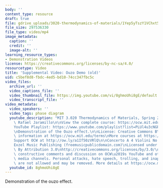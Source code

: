 ```yaml
---
body: ''
content_type: resource
draft: true
file: gdrive_uploads/3020-thermodynamics-of-materials/1Yep5yTszY1VChxt5G3lY3nxAUmYcNWGb/mit3_020s21_demo_03_1080p.mp4
file_size: 297536330
file_type: video/mp4
image_metadata:
  caption: ''
  credit: ''
  image-alt: ''
learning_resource_types:
- Demonstration Videos
license: https://creativecommons.org/licenses/by-nc-sa/4.0/
resourcetype: Video
title: 'Supplemental Video: Ouzo Demo (old)'
uid: c5bef8d8-fbdc-4ed5-bd10-74cc347fbc5c
video_files:
  archive_url: ''
  video_captions_file: ''
  video_thumbnail_file: https://img.youtube.com/vi/8ghmoUhi8gE/default.jpg
  video_transcript_file: ''
video_metadata:
  video_speakers: ''
  video_tags: phase diagram
  youtube_description: "MIT 3.020 Thermodynamics of Materials, Spring 2021\nInstructor:\
    \ Rafael Jaramillo\n\nView the complete course: https://ocw.mit.edu/sites/3020-thermodynamics-of-materials/\n\
    YouTube Playlist: https://www.youtube.com/playlist?list=PLUl4u3cNGP61g-yRbJz4ghFPJLiok1HxX\n\
    \nDemonstration of the Ouzo effect.\n\nLicense: Creative Commons BY-NC-SA\nMore\
    \ information at https://ocw.mit.edu/terms\nMore courses at https://ocw.mit.edu\n\
    Support OCW at http://ow.ly/a1If50zVRlQ\n\nConcerto A 4 Violini No 2 (Telemann)\n\
    Exzel Music Publishing (freemusicpublicdomain.com)\nLicensed under Creative Commons:\
    \ By Attribution 3.0\nhttp://creativecommons.org/licenses/by/3.0/\n\nWe encourage\
    \ constructive comments and discussion on OCW\u2019s YouTube and other social\
    \ media channels. Personal attacks, hate speech, trolling, and inappropriate comments\
    \ are not allowed and may be removed. More details at https://ocw.mit.edu/comments."
  youtube_id: 8ghmoUhi8gE
---
```

Demonstration of the ouzo effect.